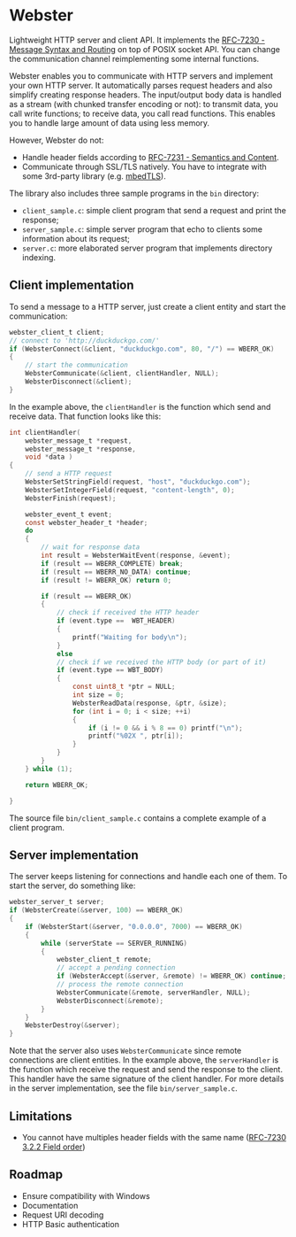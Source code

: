 # Webster

Lightweight HTTP server and client API. It implements the [RFC-7230 - Message Syntax and Routing](https://tools.ietf.org/html/rfc7230) on top of POSIX socket API. You can change the communication channel reimplementing some internal functions.

Webster enables you to communicate with HTTP servers and implement your own HTTP server. It automatically parses request headers and also simplify creating response headers. The input/output body data is handled as a stream (with chunked transfer encoding or not): to transmit data, you call write functions; to receive data, you call read functions. This enables you to handle large amount of data using less memory.

However, Webster do not:
* Handle header fields according to [RFC-7231 - Semantics and Content](https://tools.ietf.org/html/rfc7231).
* Communicate through SSL/TLS natively. You have to integrate with some 3rd-party library (e.g. [mbedTLS](https://tls.mbed.org)).

The library also includes three sample programs in the ``bin`` directory:

* ``client_sample.c``: simple client program that send a request and print the response;
* ``server_sample.c``: simple server program that echo to clients some information about its request;
* ``server.c``: more elaborated server program that implements directory indexing.

## Client implementation

To send a message to a HTTP server, just create a client entity and start the communication:

``` c
webster_client_t client;
// connect to 'http://duckduckgo.com/'
if (WebsterConnect(&client, "duckduckgo.com", 80, "/") == WBERR_OK)
{
    // start the communication
    WebsterCommunicate(&client, clientHandler, NULL);
    WebsterDisconnect(&client);
}
```

In the example above, the ``clientHandler`` is the function which send and receive data. That function looks like this:

``` c
int clientHandler(
    webster_message_t *request,
    webster_message_t *response,
    void *data )
{
    // send a HTTP request
    WebsterSetStringField(request, "host", "duckduckgo.com");
    WebsterSetIntegerField(request, "content-length", 0);
    WebsterFinish(request);

    webster_event_t event;
    const webster_header_t *header;
    do
    {
        // wait for response data
        int result = WebsterWaitEvent(response, &event);
        if (result == WBERR_COMPLETE) break;
        if (result == WBERR_NO_DATA) continue;
        if (result != WBERR_OK) return 0;

        if (result == WBERR_OK)
        {
            // check if received the HTTP header
            if (event.type ==  WBT_HEADER)
            {
                printf("Waiting for body\n");
            }
            else
            // check if we received the HTTP body (or part of it)
            if (event.type == WBT_BODY)
            {
                const uint8_t *ptr = NULL;
                int size = 0;
                WebsterReadData(response, &ptr, &size);
                for (int i = 0; i < size; ++i)
                {
                    if (i != 0 && i % 8 == 0) printf("\n");
                    printf("%02X ", ptr[i]);
                }
            }
        }
    } while (1);

    return WBERR_OK;

}
```

The source file ``bin/client_sample.c`` contains a complete example of a client program.

## Server implementation

The server keeps listening for connections and handle each one of them. To start the server, do something like:

``` c
webster_server_t server;
if (WebsterCreate(&server, 100) == WBERR_OK)
{
    if (WebsterStart(&server, "0.0.0.0", 7000) == WBERR_OK)
    {
        while (serverState == SERVER_RUNNING)
        {
            webster_client_t remote;
            // accept a pending connection
            if (WebsterAccept(&server, &remote) != WBERR_OK) continue;
            // process the remote connection
            WebsterCommunicate(&remote, serverHandler, NULL);
            WebsterDisconnect(&remote);
        }
    }
    WebsterDestroy(&server);
}
```

Note that the server also uses ``WebsterCommunicate`` since remote connections are client entities. In the example above, the ``serverHandler`` is the function which receive the request and send the response to the client. This handler have the same signature of the client handler. For more details in the server implementation, see the file ``bin/server_sample.c``.

## Limitations

* You cannot have multiples header fields with the same name ([RFC-7230 3.2.2 Field order](https://tools.ietf.org/html/rfc7230#section-3.2.2))

## Roadmap

* Ensure compatibility with Windows
* Documentation
* Request URI decoding
* HTTP Basic authentication